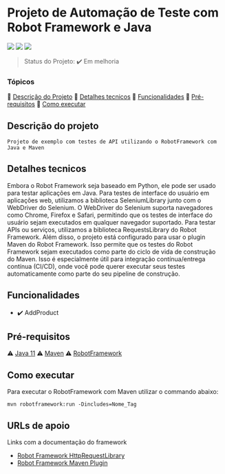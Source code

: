 <h1>Projeto de Automação de Teste com Robot Framework e Java</h1>

<p align="justify">
<img src="https://img.shields.io/static/v1?label=java&message=11&color=turquoise&style=for-the-badge&logo=oracle"/>
<img src="https://img.shields.io/static/v1?label=maven&message=3.9&color=crimson&style=for-the-badge&logo=apachemaven"/>
<img src="https://img.shields.io/static/v1?label=robot&message=framework&color=yellow&style=for-the-badge&logo=robotframework"/>
</p>

>Status do Projeto:  :heavy_check_mark: Em melhoria

### Tópicos
:small_blue_diamond: [Descrição do Projeto](#descrição-do-projeto)
:small_blue_diamond: [Detalhes tecnicos](#detalhes-tecnicos)
:small_blue_diamond: [Funcionalidades](#funcionalidades)
:small_blue_diamond: [Pré-requisitos](#pré-requisitos)
:small_blue_diamond: [Como executar](#como-executar)

## Descrição do projeto

<p align="justify">

    Projeto de exemplo com testes de API utilizando o RobotFramework com Java e Maven

</p>

## Detalhes tecnicos

<p align="justify">

   Embora o Robot Framework seja baseado em Python, ele pode ser usado para testar aplicações em Java. Para testes de interface do usuário em aplicações web, utilizamos a biblioteca SeleniumLibrary junto com o WebDriver do Selenium. O WebDriver do Selenium suporta navegadores como Chrome, Firefox e Safari, permitindo que os testes de interface do usuário sejam executados em qualquer navegador suportado.
   Para testar APIs ou serviços, utilizamos a biblioteca RequestsLibrary do Robot Framework.
   Além disso, o projeto está configurado para usar o plugin Maven do Robot Framework. Isso permite que os testes do Robot Framework sejam executados como parte do ciclo de vida de construção do Maven. Isso é especialmente útil para integração contínua/entrega contínua (CI/CD), onde você pode querer executar seus testes automaticamente como parte do seu pipeline de construção.
   
</p>

## Funcionalidades

- :heavy_check_mark: AddProduct


## Pré-requisitos

:warning: [Java 11](https://www.oracle.com/java/technologies/javase/jdk11-archive-downloads.html)
:warning: [Maven](https://maven.apache.org/download.cgi)
:warning: [RobotFramework](https://robotframework.org/)


## Como executar

Para executar o RobotFramework com Maven utilizar o commando abaixo:

``````
mvn robotframework:run -Dincludes=Nome_Tag
``````

## URLs de apoio

Links com a documentação do framework

- [Robot Framework HttpRequestLibrary](https://repo1.maven.org/maven2/com/github/marketsquare/robotframework-httprequestlibrary/0.0.19/robotframework-httprequestlibrary-0.0.19.html)
- [Robot Framework Maven Plugin](http://robotframework.org/MavenPlugin/run-mojo.html)
